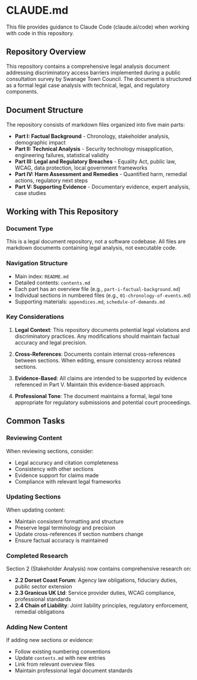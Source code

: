 # CLAUDE.md

This file provides guidance to Claude Code (claude.ai/code) when working with code in this repository.

## Repository Overview

This repository contains a comprehensive legal analysis document addressing discriminatory access barriers implemented during a public consultation survey by Swanage Town Council. The document is structured as a formal legal case analysis with technical, legal, and regulatory components.

## Document Structure

The repository consists of markdown files organized into five main parts:

- **Part I: Factual Background** - Chronology, stakeholder analysis, demographic impact
- **Part II: Technical Analysis** - Security technology misapplication, engineering failures, statistical validity
- **Part III: Legal and Regulatory Breaches** - Equality Act, public law, WCAG, data protection, local government frameworks
- **Part IV: Harm Assessment and Remedies** - Quantified harm, remedial actions, regulatory next steps
- **Part V: Supporting Evidence** - Documentary evidence, expert analysis, case studies

## Working with This Repository

### Document Type
This is a legal document repository, not a software codebase. All files are markdown documents containing legal analysis, not executable code.

### Navigation Structure
- Main index: `README.md`
- Detailed contents: `contents.md`
- Each part has an overview file (e.g., `part-i-factual-background.md`)
- Individual sections in numbered files (e.g., `01-chronology-of-events.md`)
- Supporting materials: `appendices.md`, `schedule-of-demands.md`

### Key Considerations

1. **Legal Context**: This repository documents potential legal violations and discriminatory practices. Any modifications should maintain factual accuracy and legal precision.

2. **Cross-References**: Documents contain internal cross-references between sections. When editing, ensure consistency across related sections.

3. **Evidence-Based**: All claims are intended to be supported by evidence referenced in Part V. Maintain this evidence-based approach.

4. **Professional Tone**: The document maintains a formal, legal tone appropriate for regulatory submissions and potential court proceedings.

## Common Tasks

### Reviewing Content
When reviewing sections, consider:
- Legal accuracy and citation completeness
- Consistency with other sections
- Evidence support for claims made
- Compliance with relevant legal frameworks

### Updating Sections
When updating content:
- Maintain consistent formatting and structure
- Preserve legal terminology and precision
- Update cross-references if section numbers change
- Ensure factual accuracy is maintained

### Completed Research
Section 2 (Stakeholder Analysis) now contains comprehensive research on:
- **2.2 Dorset Coast Forum**: Agency law obligations, fiduciary duties, public sector extension
- **2.3 Granicus UK Ltd**: Service provider duties, WCAG compliance, professional standards
- **2.4 Chain of Liability**: Joint liability principles, regulatory enforcement, remedial obligations

### Adding New Content
If adding new sections or evidence:
- Follow existing numbering conventions
- Update `contents.md` with new entries
- Link from relevant overview files
- Maintain professional legal document standards